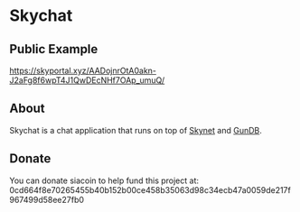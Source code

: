 # Skychat

## Public Example

https://skyportal.xyz/AADojnrOtA0akn-J2aFg8f6wpT4J1QwDEcNHf7OAp_umuQ/

## About

Skychat is a chat application that runs on top of [Skynet](https://github.com/NebulousLabs/skynet-webportal) and [GunDB](https://gun.eco/).

## Donate 
You can donate siacoin to help fund this project at: 0cd664f8e70265455b40b152b00ce458b35063d98c34ecb47a0059de217f967499d58ee27fb0
